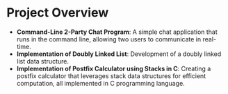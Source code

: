 # Project Overview

- **Command-Line 2-Party Chat Program**: A simple chat application that runs in the command line, allowing two users to communicate in real-time.
- **Implementation of Doubly Linked List**: Development of a doubly linked list data structure.
- **Implementation of Postfix Calculator using Stacks in C**: Creating a postfix calculator that leverages stack data structures for efficient computation, all implemented in C programming language.
